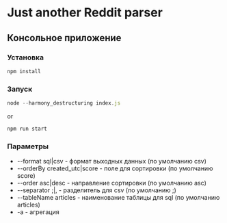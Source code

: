 # Just another Reddit parser

## Консольное приложение

### Установка

```javascript
npm install
```

### Запуск

```javascript
node --harmony_destructuring index.js
```
or
```javascript
npm run start
```

### Параметры

* --format sql|csv - формат выходных данных (по умолчанию csv)
* --orderBy created_utc|score - поле для сортировки (по умолчанию score)
* --order asc|desc - направление сортировки (по умолчанию asc)
* --separator ;|, - разделитель для csv (по умолчанию ;)
* --tableName articles - наименование таблицы для sql (по умолчанию articles)
* -a - агрегация
